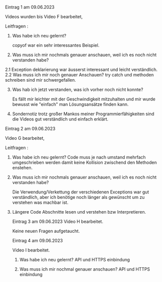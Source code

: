 Eintrag 1 am 09.06.2023

Videos wurden bis Video F bearbeitet,

Leitfragen :

1. Was habe ich neu gelernt?

    copyof war ein sehr interessantes Beispiel.

2.  Was muss ich mir nochmals genauer anschauen,
    weil ich es noch nicht verstanden habe?

2.1 Exception deklarierung war äusserst
    interessant und leicht verständlich.
2.2 Was muss ich mir noch genauer Anschauen?
    try catch und methoden schreiben sind 
    mir schwergefallen.

3. Was hab ich jetzt verstanden, was ich
    vorher noch nicht konnte?
    
    Es fällt mir leichter mit der Geschwindigkeit
    mitzuhalten und mir wurde bewusst wie
    "einfach" man Lösungsansätze finden kann.

4. Sondernotiz 
    trotz großer Mankos meiner
    Programmierfähigkeiten sind die 
    Videos gut verständlich und 
    einfach erklärt.

 Eintrag 2 am 09.06.2023

Video G bearbeitet,

Leitfragen :

1. Was habe ich neu gelernt?
    Code muss je nach umstand mehrfach 
    umgeschrieben werden damit keine
    Kollision zwischend den Methoden
    enstehen.

2.  Was muss ich mir nochmals genauer anschauen,
    weil ich es noch nicht verstanden habe?

    Die Verwendung/Verkettung der verschiedenen 
    Exceptions war gut verständlich, 
    aber ich benötige noch länger als 
    gewünscht um zu verstehen was machbar ist.

3. Längere Code Abschnitte lesen und
    verstehen bzw Interpretieren.


    Eintrag 3 am 09.06.2023
    Video H bearbeitet.

    Keine neuen Fragen aufgetaucht.


    Eintrag 4 am 09.06.2023

    Video I bearbeitet.

    1. Was habe ich neu gelernt?
        API und HTTPS einbindung

    2. Was muss ich mir nochmal
    genauer anschauen?
    API und HTTPS einbindung 

    